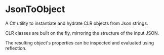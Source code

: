 # JsonToObject

A C# utility to instantiate and hydrate CLR objects from Json strings.

CLR classes are built on the fly, mirroring the structure of the input JSON.

The resulting object's properties can be inspected and evaluated using reflection.
